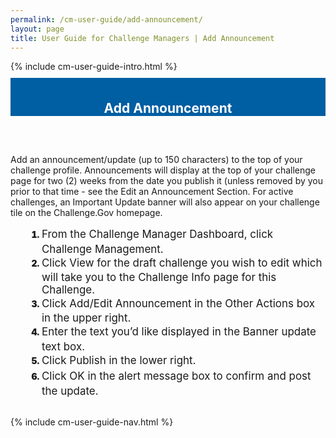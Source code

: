 ```yaml
---
permalink: /cm-user-guide/add-announcement/
layout: page
title: User Guide for Challenge Managers | Add Announcement
---
```

<div class="row">
  <div class="col-sm-12">{% include cm-user-guide-intro.html %}</div>
</div>
<div class="row" style="padding-top: 10px; padding-bottom: 30px;">
  <div class="col-sm-12" style="padding-top: 6px; background-color: #005ea2; color: #ffffff; text-align: center;">
    <h2>Add Announcement</h2>
  </div>
</div>
<div class="row">
  <div class="col-sm-7">
    <p>Add an announcement/update (up to 150 characters) to the top of your challenge profile. Announcements will display at the top of your challenge page for two (2) weeks from the date you publish it (unless removed by you prior to that time - see the Edit an Announcement Section.  For active challenges, an Important Update banner will also appear on your challenge tile on the Challenge.Gov homepage.
</p>
    <ol style="padding-left: 50px;">
      <li style="font-weight:900;"><span style="font-size: 1.06rem; line-height: 1.5; font-weight: 400;">From the Challenge Manager Dashboard, click Challenge Management.</span></li>
<li style="font-weight:900;"><span style="font-size: 1.06rem; line-height: 1.5; font-weight: 400;">Click View for the draft challenge you wish to edit which will take you to the Challenge Info page for this Challenge.</span></li>
<li style="font-weight:900;"><span style="font-size: 1.06rem; line-height: 1.5; font-weight: 400;">Click Add/Edit Announcement in the Other Actions box in the upper right.</span></li>
<li style="font-weight:900;"><span style="font-size: 1.06rem; line-height: 1.5; font-weight: 400;">Enter the text you’d like displayed in the Banner update text box.</span></li>
<li style="font-weight:900;"><span style="font-size: 1.06rem; line-height: 1.5; font-weight: 400;">Click Publish in the lower right.</span></li>
<li style="font-weight:900;"><span style="font-size: 1.06rem; line-height: 1.5; font-weight: 400;">Click OK in the alert message box to confirm and post the update.
</span></li>
    </ol>
  </div>
  <div class="col-sm-1">&nbsp;</div>
  <div class="col-sm-4"> {% include cm-user-guide-nav.html %} </div>
</div>
